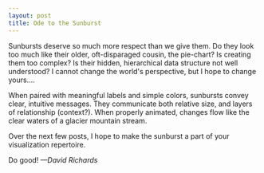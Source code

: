 ```yaml
---
layout: post
title: Ode to the Sunburst
---
```


Sunbursts deserve so much more respect than we give them. Do they look too much like their older, oft-disparaged cousin, the pie-chart? Is creating them too complex? Is their hidden, hierarchical data structure not well understood? I cannot change the world's perspective, but I hope to change yours....

When paired with meaningful labels and simple colors, sunbursts convey clear, intuitive messages. They communicate both relative size, and layers of relationship (context?). When properly animated, changes flow like the clear waters of a glacier mountain stream.
 
Over the next few posts, I hope to make the sunburst a part of your visualization repertoire. 

Do good!  _—David Richards_


